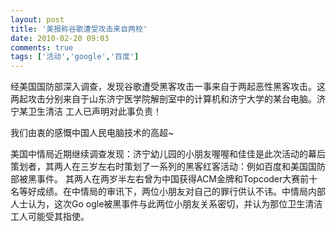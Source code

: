 ```yaml
---
layout: post
title: '美报称谷歌遭受攻击来自两校'
date: 2010-02-20 09:03
comments: true
tags: ['活动','google','百度']
---
```


经美国国防部深入调查，发现谷歌遭受黑客攻击一事来自于两起恶性黑客攻击。这两起攻击分别来自于山东济宁医学院解剖室中的计算机和济宁大学的某台电脑。济宁某卫生清洁
工人已声明对此事负责！

我们由衷的感慨中国人民电脑技术的高超~

美国中情局近期继续调查发现：济宁幼儿园的小朋友喔喔和佳佳是此次活动的幕后策划者，其两人在三岁左右时策划了一系列的黑客红客活动：例如百度和美国国防部被黑事件。
其两人在两岁半左右曾为中国获得ACM金牌和Topcoder大赛前十名等好成绩。在中情局的审讯下，两位小朋友对自己的罪行供认不讳。中情局内部人士认为，这次Go
ogle被黑事件与此两位小朋友关系密切，并认为那位卫生清洁工人可能受其指使。

